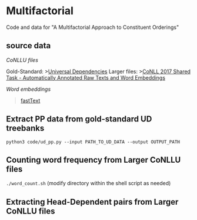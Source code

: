 # Multifactorial
 Code and data for "A Multifactorial Approach to Constituent Orderings"

## source data

*CoNLLU files*
 
Gold-Standard: >[Universal Dependencies](https://github.com/UniversalDependencies)
Larger files: >[CoNLL 2017 Shared Task - Automatically Annotated Raw Texts and Word Embeddings](https://lindat.mff.cuni.cz/repository/xmlui/handle/11234/1-1989)  

*Word embeddings*

 >[fastText](https://fasttext.cc/docs/en/crawl-vectors.html)
 
## Extract PP data from gold-standard UD treebanks ##
```python3 code/ud_pp.py --input PATH_TO_UD_DATA --output OUTPUT_PATH```

## Counting word frequency from Larger CoNLLU files ##
```./word_count.sh``` (modify directory within the shell script as needed)

## Extracting Head-Dependent pairs from Larger CoNLLU files ##
